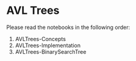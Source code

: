 # AVL Trees
Please read the notebooks in the following order:
<ol>
  <li>AVLTrees-Concepts</li>
  <li>AVLTrees-Implementation</li>
  <li>AVLTrees-BinarySearchTree</li>
</ol>
